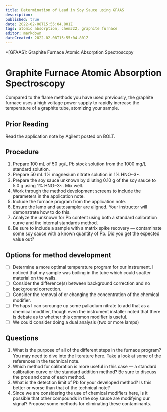 ```yaml
---
title: Determination of Lead in Soy Sauce using GFAAS
description: 
published: true
date: 2022-02-08T15:55:04.801Z
tags: atomic absorption, chem322, graphite furnace
editor: markdown
dateCreated: 2022-02-08T15:55:04.801Z
---
```


*[GFAAS]: Graphite Furnace Atomic Absorption Spectroscopy

# Graphite Furnace Atomic Absorption Spectroscopy

Compared to the flame methods you have used previously, the graphite furnace uses a high voltage power supply to rapidly increase the temperature of a graphite tube, atomizing your sample.

## Prior Reading
Read the application note by Agilent posted on BOLT.

## Procedure

 1. Prepare 100 mL of 50 µg/L Pb stock solution from the 1000 mg/L standard solution.
 2. Prepare 50 mL 1% magnesium nitrate solution in 1% HNO~3~.
 3. Prepare the soy sauce unknown by diluting 0.10 g of the soy sauce to 5.0 g using 1% HNO~3~. Mix well.
 4. Work through the method development screens to include the parameters in the application note.
 5. Include the furnace program from the application note.
 6. Ensure the lamp and autosampler are aligned. Your instructor will demonstrate how to do this.
 7. Analyze the unknown for Pb content using both a standard calibration curve and the internal standards method.
 8. Be sure to include a sample with a matrix spike recovery &mdash; contaminate some soy sauce with a known quantity of Pb. Did you get the expected value out?
 
## Options for method development

 - [ ] Determine a more optimal temperature program for our instrument. I noticed that my sample was boiling in the tube which could spatter material on the walls.
 - [ ] Consider the difference(s) between background correction and no background correction.
 - [ ] Consider the removal of or changing the concentration of the chemical modifier.
 - [ ] Perhaps I can scrounge up some palladium nitrate to add that as a chemical modifier, though even the instrument installer noted that there is debate as to whether this common modifier is useful.
 - [ ] We could consider doing a dual analysis (two or more lamps)
 
## Questions
 1. What is the purpose of all of the different steps in the furnace program? You may need to dive into the literature here. Take a look at some of the references in the technical note.
 2. Which method for calibration is more useful in this case &mdash; a standard calibration curve or the standard addition method? Be sure to discuss the pros and cons of each method.
 2. What is the detection limit of Pb for your developed method? Is this better or worse than that of the technical note?
 2. Since we are considering the use of chemical modifiers here, is it possible that other compounds in the soy sauce are modifying our signal? Propose some methods for eliminating these contaminants.